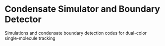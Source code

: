 # Condensate Simulator and Boundary Detector
Simulations and condensate boundary detection codes for dual-color single-molecule tracking
